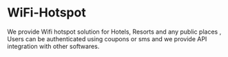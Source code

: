 # WiFi-Hotspot
We provide Wifi hotspot solution for Hotels, Resorts and any public places , Users can be authenticated using coupons or sms and we provide API integration with other softwares.
